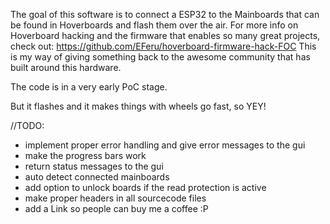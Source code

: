 The goal of this software is to connect a ESP32 to the Mainboards that can be found in Hoverboards and flash them over the air.
For more info on Hoverboard hacking and the firmware that enables so many great projects, check out: https://github.com/EFeru/hoverboard-firmware-hack-FOC
This is my way of giving something back to the awesome community that has built around this hardware.

The code is in a very early PoC stage.

But it flashes and it makes things with wheels go fast, so YEY!


//TODO:
- implement proper error handling and give error messages to the gui
- make the progress bars work
- return status messages to the gui
- auto detect connected mainboards
- add option to unlock boards if the read protection is active
- make proper headers in all sourcecode files
- add a Link so people can buy me a coffee :P